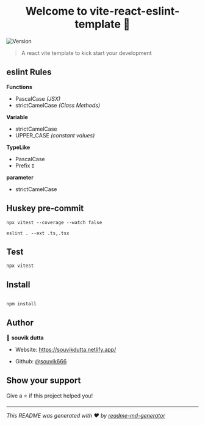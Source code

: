 
<h1  align="center">Welcome to vite-react-eslint-template 👋</h1>

<p>

<img  alt="Version"  src="https://img.shields.io/badge/version-0.0.1-blue.svg?cacheSeconds=2592000"  />

</p>

  

> A react vite template to kick start your development

  ## eslint Rules

**Functions**
 

 - PascalCase *(JSX)*
 - strictCamelCase *(Class Methods)*

 **Variable**
 

 - strictCamelCase
 - UPPER_CASE *(constant values)*

  
**TypeLike**

 - PascalCase
 - Prefix ``I``

**parameter**

 - strictCamelCase

## Huskey pre-commit

    npx vitest --coverage --watch false

    eslint . --ext .ts,.tsx
## Test 

    npx vitest

## Install






```sh

npm install

```

  

## Author

  

👤 **souvik dutta**

  

* Website: https://souvikdutta.netlify.app/

* Github: [@souvik666](https://github.com/souvik666)

  

## Show your support

  

Give a ⭐️ if this project helped you!

  

***

_This README was generated with ❤️ by [readme-md-generator](https://github.com/kefranabg/readme-md-generator)_
